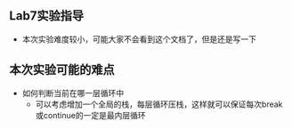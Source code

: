 ## Lab7实验指导

- 本次实验难度较小，可能大家不会看到这个文档了，但是还是写一下

## 本次实验可能的难点
- 如何判断当前在哪一层循环中
    - 可以考虑增加一个全局的栈，每层循环压栈，这样就可以保证每次break或continue的一定是最内层循环